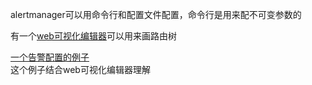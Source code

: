 alertmanager可以用命令行和配置文件配置，命令行是用来配不可变参数的  

有一个[web可视化编辑器](https://www.prometheus.io/webtools/alerting/routing-tree-editor/)可以用来画路由树

[一个告警配置的例子](https://github.com/prometheus/alertmanager/blob/main/doc/examples/simple.yml)  
这个例子结合web可视化编辑器理解   